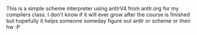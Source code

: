 This is a simple scheme interpreter using antlrV4 from antlr.org for my compilers class. I don't know if it will ever grow after the course is finished but hopefully it helps someone someday figure out antlr or scheme or their hw :P 
